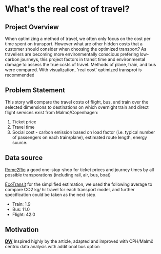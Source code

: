 # What's the real cost of travel?

## Project Overview
When optimizing a method of travel, we often only focus on the cost per time spent on transport. However what are other hidden costs that a customer should consider when choosing the optimized transport? As travellers are becoming more environmentally conscious prefering low-carbon journeys, this project factors in transit time and environmental damage to assess the true costs of travel. Methods of plane, train, and bus were compared. With visualization, 'real cost' optimized transprot is recommended 

## Problem Statement
This story will compare the travel costs of flight, bus, and train over the selected dimensions to destinations on which overnight train and direct flight services exist from Malmö/Copenhagen:

1. Ticket price
2. Travel time
3. Social cost - carbon emission based on load factor (i.e. typical number of passengers on each train/plane), estimated route length, energy source.

## Data source
[Rome2Rio](https://www.rome2rio.com/) a good one-stop-shop for ticket prices and journey times by all possible transporations (including rail, air, bus, boat)

[EcoTransit](https://www.ecotransit.org/) for the simplified estimation, we used the following average to compare CO2 kg/ hr travel for each transport model, and further specification could be taken as the next step.
* Train: 1.9
* Bus: 11.0
* Flight: 42.0

## Motivation
**[DW](https://www.dw.com/en/trains-vs-planes-whats-the-real-cost-of-travel/a-45209552)** Inspired highly by the article, adapted and improved with CPH/Malmö centric data analysis with additional bus option
